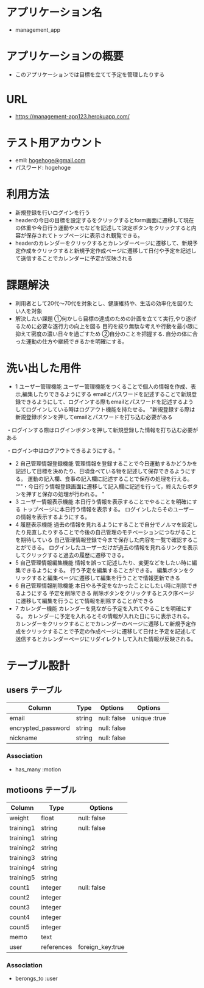 # アプリケーション名 

- management_app

# アプリケーションの概要

- このアプリケーションでは目標を立てて予定を管理したりする

# URL

- https://management-app123.herokuapp.com/

# テスト用アカウント

- emil: hogehoge@gmail.com
- パスワード: hogehoge

# 利用方法

- 新規登録を行いログインを行う
- headerの今日の目標を設定するをクリックするとform画面に遷移して現在の体重や今日行う運動やメモなどを記述して決定ボタンをクリックすると内容が保存されてトップページに表示され観覧できる。
- headerのカレンダーをクリックするとカレンダーページに遷移して、新規予定作成をクリックすると新規予定作成ページに遷移して日付や予定を記述して送信することでカレンダーに予定が反映される
# 課題解決

- 利用者として20代〜70代を対象とし、健康維持や、生活の効率化を図りたい人を対象
- 解決したい課題
①何かしら目標の達成のための計画を立てて実行,やり遂げるために必要な遂行力の向上を図る
目的を絞り無駄な考えや行動を最小限に抑えて密度の濃い日々を過ごすため
②自分のことを把握する.
自分の体に合った運動の仕方や継続できるかを明確にする。

# 洗い出した用件

- 1	ユーザー管理機能	ユーザー管理機能をつくることで個人の情報を作成、表示,編集したりできるようにする	emailとパスワードを記述することで新規登録できるようにして、ログインする際もemailとパスワードを記述するようしてログインしている時はログアウト機能を持たせる。	"新規登録する際は新規登録ボタンを押してemailとパスワードを打ち込む必要がある

・ログインする際はログインボタンを押して新規登録した情報を打ち込む必要がある

・ログイン中はログアウトできるようにする。"
- 2	自己管理情報登録機能	管理情報を登録することで今日運動するかどうかを記述して目標を決めたり、日頃食べている物を記述して保存できるようにする。	運動の記入欄、食事の記入欄に記述することで保存の処理を行える。	"""・今日行う情報登録画面に遷移して記入欄に記述を行って，終えたらボタンを押すと保存の処理が行われる。
"
- 3	ユーザー情報表示機能	本日行う情報を表示することでやることを明確にする	トップページに本日行う情報を表示する。	ログインしたらそのユーザーの情報を表示するようにする。
- 4	履歴表示機能	過去の情報を見れるようにすることで自分でノルマを設定したり見直したりすることで今後の自己管理のモチベーションにつながることを期待している	自己管理情報登録で今まで保存した内容を一覧で確認することができる。	ログインしたユーザーだけが過去の情報を見れるリンクを表示してクリックすると過去の履歴に遷移できる。
- 5	自己管理情報編集機能	情報を誤って記述したり、変更などをしたい時に編集できるようにする。	行う予定を編集することができる。	編集ボタンをクリックすると編集ページに遷移して編集を行うことで情報更新できる
- 6	自己管理情報削除機能	本日やる予定をなかったことにしたい時に削除できるようにする	予定を削除できる	削除ボタンをクリックするとスク序ページに遷移して編集を行うことで情報を削除することができる
- 7	カレンダー機能	カレンダーを見ながら予定を入れてやることを明確にする。	カレンダーに予定を入れるとその情報が入れた日にちに表示される。	カレンダーをクリックすることでカレンダーのページに遷移して新規予定作成をクリックすることで予定の作成ページに遷移して日付と予定を記述して送信するとカレンダーページにリダイレクトして入れた情報が反映される。




# テーブル設計

## users テーブル

| Column               | Type     |  Options     |  Options      |
| -------------------  | -------- | ------------ | ------------- |
| email                | string   | null: false  | unique :true  |
| encrypted_password   | string   | null: false  |               |
| nickname             | string   | null: false  |               | 


### Association

- has_many :motion

##  motioons テーブル

| Column                    | Type               |  Options         |
| --------------------------| ------------------ | ---------------- |
| weight                    | float              | null: false      |
| training1                 | string             | null: false      |
| training1                 | string             |                  |
| training2                 | string             |                  |
| training3                 | string             |                  |
| training4                 | string             |                  |
| training5                 | string             |                  |
| count1                    | integer            | null: false      |
| count2                    | integer            |                  |
| count3                    | integer            |                  |
| count4                    | integer            |                  |
| count5                    | integer            |                  |
| memo                      | text               |                  |
| user                      | references         | foreign_key:true |


### Association

- berongs_to :user 




